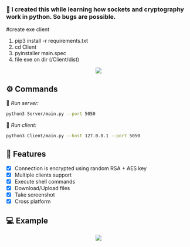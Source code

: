 ### :loudspeaker: I created this while learning how sockets and cryptography work in python. So bugs are possible.
 #create exe client
 1. pip3 install -r requirements.txt
 2. cd Client
 3. pyinstaller main.spec
 4. file exe on dir (/Client/dist)

<p align="center">
  <img src="Images/logo.png"/><br>
</p>

## :gear: Commands
  :cop: _Run server:_
  ``` bash
  python3 Server/main.py --port 5050
  ```
  :construction_worker: _Run client:_
  ``` bash
  python3 Client/main.py --host 127.0.0.1 --port 5050
  ```

## :tada: Features
- [x] Connection is encrypted using random RSA + AES key
- [x] Multiple clients support
- [x] Execute shell commands
- [x] Download/Upload files
- [x] Take screenshot
- [x] Cross platform

## :computer: Example
<p align="center">
  <img src="Images/usage.gif"/><br>
</p>

